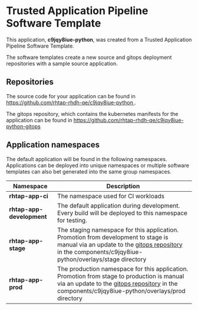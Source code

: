 # Trusted Application Pipeline Software Template

This application, **c9jqy8iue-python**, was created from a Trusted Application Pipeline Software Template.

The software templates create a new source and gitops deployment repositories with a sample source application. 

## Repositories

The source code for your application can be found in [https://github.com/rhtap-rhdh-qe/c9jqy8iue-python ](https://github.com/rhtap-rhdh-qe/c9jqy8iue-python ).
 
The gitops repository, which contains the kubernetes manifests for the application can be found in 
[https://github.com/rhtap-rhdh-qe/c9jqy8iue-python-gitops ](https://github.com/rhtap-rhdh-qe/c9jqy8iue-python-gitops ) 

## Application namespaces 

The default application will be found in the following namespaces. Applications can be deployed into unique namespaces or multiple software templates can also bet generated into the same group namespaces.  

|  Namespace   |  Description   |  
| -------- | -------- |
| **rhtap-app-ci** | The namespace used for CI workloads |
| **rhtap-app-development** | The default application during development. Every build will be deployed to this namespace for testing. |
| **rhtap-app-stage** | The staging namespace for this application. Promotion from development to stage is manual via an update to the [gitops repository](https://github.com/rhtap-rhdh-qe/c9jqy8iue-python-gitops ) in the components/c9jqy8iue-python/overlays/stage directory |
| **rhtap-app-prod** | The production namespace for this application. Promotion from stage to production is manual via an update to the [gitops repository](https://github.com/rhtap-rhdh-qe/c9jqy8iue-python-gitops ) in the components/c9jqy8iue-python/overlays/prod directory |